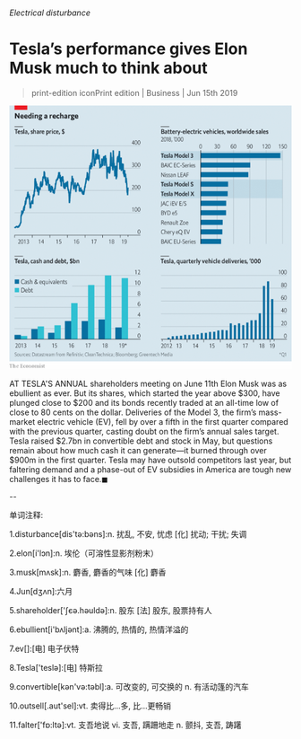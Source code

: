 ###### Electrical disturbance

# Tesla’s performance gives Elon Musk much to think about 

> print-edition iconPrint edition | Business | Jun 15th 2019 

![image](images/20190615_WBC232.png) 

AT TESLA'S ANNUAL shareholders meeting on June 11th Elon Musk was as ebullient as ever. But its shares, which started the year above $300, have plunged close to $200 and its bonds recently traded at an all-time low of close to 80 cents on the dollar. Deliveries of the Model 3, the firm’s mass-market electric vehicle (EV), fell by over a fifth in the first quarter compared with the previous quarter, casting doubt on the firm’s annual sales target. Tesla raised $2.7bn in convertible debt and stock in May, but questions remain about how much cash it can generate—it burned through over $900m in the first quarter. Tesla may have outsold competitors last year, but faltering demand and a phase-out of EV subsidies in America are tough new challenges it has to face.◼ 

-- 

 单词注释:

1.disturbance[dis'tә:bәns]:n. 扰乱, 不安, 忧虑 [化] 扰动; 干扰; 失调 

2.elon[i'lɔn]:n. 埃伦（可溶性显影剂粉末） 

3.musk[mʌsk]:n. 麝香, 麝香的气味 [化] 麝香 

4.Jun[dʒʌn]:六月 

5.shareholder['ʃєә.hәuldә]:n. 股东 [法] 股东, 股票持有人 

6.ebullient[i'bʌljәnt]:a. 沸腾的, 热情的, 热情洋溢的 

7.ev[]:[电] 电子伏特 

8.Tesla['teslә]:[电] 特斯拉 

9.convertible[kәn'vә:tәbl]:a. 可改变的, 可交换的 n. 有活动篷的汽车 

10.outsell[.aut'sel]:vt. 卖得比...多, 比...更畅销 

11.falter['fɒ:ltә]:vt. 支吾地说 vi. 支吾, 蹒跚地走 n. 颤抖, 支吾, 踌躇 

